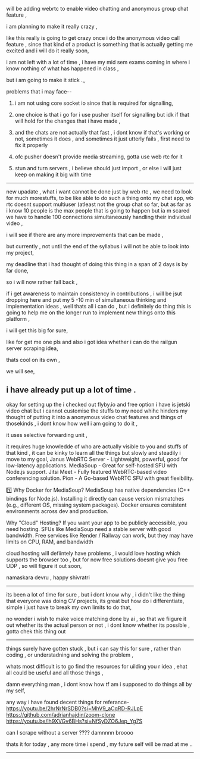 will be adding webrtc to enable video chatting and anonymous group chat feature , 

i am planning to make it really crazy , 

like this really is going to get crazy once i do the anonymous video call feature , 
since that kind of a product is something that is actually getting me excited and 
i will do it really soon,

i am not left with a lot of time  , i have my mid sem exams coming in where i know nothing of what has happened in class , 

but i am going to make it stick .,,


problems that i may face--

1. i am not using core socket io since that is required for signalling,
2. one choice is that i go for i use pusher itself for signalling but idk if that will hold for the changes that i have made ,

3. and the chats are not actually that fast , i dont know if that's working or not, sometimes it does , and sometimes it just utterly fails , first need to fix it properly

4. ofc pusher doesn't provide media streaming, gotta use web rtc for it

5. stun and turn servers , i believe should just import , or else i will just keep on making it big with time 


---------

new upadate , what  i want cannot be done just by web rtc , we need to look for much morestuffs, to be like able to do such a thing onto my chat app, 
wb rtc doesnt support multiuser (atleast not the group chat so far, but as far as i know 10 people is the max people that is going to happen but ia m scared we have to handle 100 connections simultaneously handling their individual video , 

i will see if there are any more improvements that can be made , 

but currently , not until the end of the syllabus i will not be able to look into my project, 

my deadline that i had thought of doing this thing in a span of 2 days is by far done,

so i will now rather fall back , 

if i get awareness to maintain consistency in contributions ,  i will be jsut dropping here and put my 5 -10 min of simultaneous thinking and implementation ideas ,
well thats all i can do , but i definitely do thing this is going to help me on the longer run to implement new things onto this platform , 


i will get this big for sure, 

like for get me one pls and also i got idea whether i can do the railgun server scraping idea, 

thats cool on its own , 

we will see, 

i have already put up a lot of time .
---------------------------------

okay for setting up the i checked out flyby.io and free option i have is jetski video chat but i cannot customise the stuffs to my need whihc hinders my thought of putting it into a anonymous video chat features and things of thosekinds , 
i dont know how well i am going to do it , 

it uses selective forwarding unit , 

it requires huge knowledde of who are actually visible to you and stuffs of that kind , it can be kinky to learn all the things but slowly and steadily i move to my goal, Janus WebRTC Server - Lightweight, powerful, good for low-latency applications.
MediaSoup - Great for self-hosted SFU with Node.js support.
Jitsi Meet - Fully featured WebRTC-based video conferencing solution.
Pion - A Go-based WebRTC SFU with great flexibility.

1️⃣ Why Docker for MediaSoup?
MediaSoup has native dependencies (C++ bindings for Node.js).
Installing it directly can cause version mismatches (e.g., different OS, missing system packages).
Docker ensures consistent environments across dev and production.

Why "Cloud" Hosting?
If you want your app to be publicly accessible, you need hosting.
SFUs like MediaSoup need a stable server with good bandwidth.
Free services like Render / Railway can work, but they may have limits on CPU, RAM, and bandwidth

cloud hosting will defiintely have problems , i would love hosting which supports the browser too , but for now free solutions doesnt give you free UDP , so will figure it out soon,

namaskara devru , happy shivratri

--------------------------------------------
its been a lot of time for sure , but i dont know why , i didn't like the thing that everyone was doing CV projects, 
its great but how do i differentiate, 
simple i just have to break my own limits to do that, 

no wonder i wish to make voice matching done by ai , so that we fiigure it out whether its the actual person or not , i dont know whether its possible , gotta chek this thing out 


----------------------------------------------------
things surely have gotten stuck , 
but i can say this for sure , rather than coding , or understadning and solving the problem , 

whats most difficult is to go find the resources for uilding you r idea , ehat all could be useful and all those things , 

damn everything man , i dont know how tf am i supposed to do things all by my self, 

any way i have found decent things for referance-
https://youtu.be/2hrNrNrSDB0?si=MhV9_aCqRD-RJLpE
https://github.com/adrianhajdin/zoom-clone
https://youtu.be/lh9XVGv6BHs?si=NfSyDZO6Jep_Yg7S

can I scrape without a server ???? damnnnn broooo

thats it for today , any more time i spend , my future self will be mad at me .. 

-------------------
